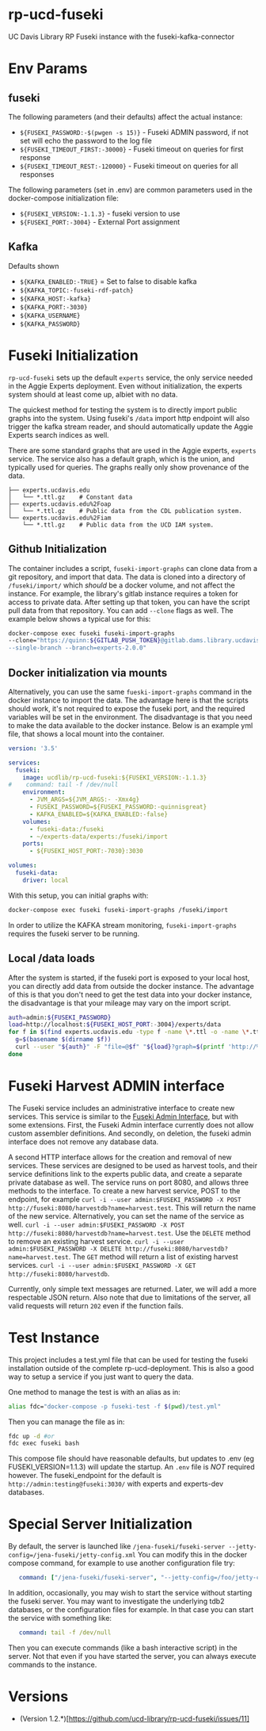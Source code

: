 # rp-ucd-fuseki
UC Davis Library RP Fuseki instance with the fuseki-kafka-connector

# Env Params

## fuseki

The following parameters (and their defaults) affect the actual instance:

- `${FUSEKI_PASSWORD:-$(pwgen -s 15)}` - Fuseki ADMIN password, if not set will
  echo the password to the log file
- `${FUSEKI_TIMEOUT_FIRST:-30000}` - Fuseki timeout on queries for first response
- `${FUSEKI_TIMEOUT_REST:-120000}` - Fuseki timeout on queries for all responses

The following parameters (set in .env) are common parameters used in the
docker-compose initialization file:

- `${FUSEKI_VERSION:-1.1.3}` - fuseki version to use
- `${FUSEKI_PORT:-3004}` - External Port assignment


## Kafka

Defaults shown

- `${KAFKA_ENABLED:-TRUE}` = Set to false to disable kafka
- `${KAFKA_TOPIC:-fuseki-rdf-patch}`
- `${KAFKA_HOST:-kafka}`
- `${KAFKA_PORT:-3030}`
- `${KAFKA_USERNAME}`
- `${KAFKA_PASSWORD}`


# Fuseki Initialization

`rp-ucd-fuseki` sets up the default `experts` service, the only service needed
in the Aggie Experts deployment.  Even without initialization, the experts
system should at least come up, albiet with no data.

The quickest method for testing the system is to directly import public graphs
into the system.  Using fuseki's `/data` import http endpoint will also trigger
the kafka stream reader, and should automatically update the Aggie Experts
search indices as well.

There are some standard graphs that are used in the Aggie experts, `experts`
service.  The service also has a default graph, which is the union, and
typically used for queries.  The graphs really only show provenance of the data.

``` text
├── experts.ucdavis.edu
│   └── *.ttl.gz    # Constant data
├── experts.ucdavis.edu%2Foap
│   └── *.ttl.gz    # Public data from the CDL publication system.
└── experts.ucdavis.edu%2Fiam
    └── *.ttl.gz    # Public data from the UCD IAM system.

```

## Github Initialization

The container includes a script, `fuseki-import-graphs` can clone data from a
git repository, and import that data.  The data is cloned into a directory of
`/fuseki/import/` which *should* be a docker volume, and not affect the
instance.  For example, the library's gitlab instance requires a token for
access to private data.  After setting up that token, you can have the script
pull data from that repository.  You can add `--clone` flags as well. The example
below shows a typical use for this:

``` bash
docker-compose exec fuseki fuseki-import-graphs
--clone="https://quinn:${GITLAB_PUSH_TOKEN}@gitlab.dams.library.ucdavis.edu/experts/experts-data.git
--single-branch --branch=experts-2.0.0"
```

## Docker initialization via mounts

Alternatively, you can use the same `fueski-import-graphs` command in the docker
instance to import the data.  The advantage here is that the scripts should
work, it's not required to expose the fuseki port, and the required variables
will be set in the environment.  The disadvantage is that you need to make the
data available to the docker instance.  Below is an example yml file, that shows
a local mount into the container.

```yaml
version: '3.5'

services:
  fuseki:
    image: ucdlib/rp-ucd-fuseki:${FUSEKI_VERSION:-1.1.3}
#    command: tail -f /dev/null
    environment:
      - JVM_ARGS=${JVM_ARGS:- -Xmx4g}
      - FUSEKI_PASSWORD=${FUSEKI_PASSWORD:-quinnisgreat}
      - KAFKA_ENABLED=${KAFKA_ENABLED:-false}
    volumes:
      - fuseki-data:/fuseki
      - ~/experts-data/experts:/fuseki/import
    ports:
      - ${FUSEKI_HOST_PORT:-7030}:3030

volumes:
  fuseki-data:
    driver: local
```

With this setup, you can initial graphs with:

``` bash
docker-compose exec fuseki fuseki-import-graphs /fuseki/import
```

In order to utilize the KAFKA stream monitoring, `fuseki-import-graphs`
requires the fuseki server to be running.

## Local /data loads

After the system is started, if the fuseki port is exposed to your local host,
you can directly add data from outside the docker instance.  The advantage of
this is that you don't need to get the test data into your docker instance, the
disadvantage is that your mileage may vary on the import script.

``` bash
auth=admin:${FUSEKI_PASSWORD}
load=http://localhost:${FUSEKI_HOST_PORT:-3004}/experts/data
for f in $(find experts.ucdavis.edu -type f -name \*.ttl -o -name \*.ttl.gz ); do
  g=$(basename $(dirname $f))
  curl --user "${auth}" -F "file=@$f" "${load}?graph=$(printf 'http://%b/' ${g//%/\\x})"
done
```


# Fuseki Harvest ADMIN interface

The Fuseki service includes an administrative interface to create new services.
This service is similar to the [Fuseki Admin
Interface](https://jena.apache.org/documentation/fuseki2/fuseki-server-protocol.html),
but with some extensions.  First, the Fuseki Admin interface currently does not
allow custom assembler definitions.  And secondly, on deletion, the fuseki admin
interface does not remove any database data.

A second HTTP interface allows for the creation and removal of new services.
These services are designed to be used as harvest tools, and their service
definitions link to the experts public data, and create a separate private
database as well.  The service runs on port 8080, and allows three methods to
the interface.  To create a new harvest service, POST to the endpoint, for
example `curl -i --user admin:$FUSEKI_PASSWORD -X POST
http://fuseki:8080/harvestdb?name=harvest.test`.  This will return the name of
the new service.  Alternatively, you can set the name of the service as well.
`curl -i --user admin:$FUSEKI_PASSWORD -X POST
http://fuseki:8080/harvestdb?name=harvest.test`.  Use the `DELETE` method to
remove an existing harvest service. `curl -i --user admin:$FUSEKI_PASSWORD -X
DELETE http://fuseki:8080/harvestdb?name=harvest.test`.  The `GET` method will
return a list of existing harvest services.  `curl -i --user
admin:$FUSEKI_PASSWORD -X GET http://fuseki:8080/harvestdb`.

Currently, only simple text messages are returned.  Later, we will add a more
respectable JSON return.  Also note that due to limitations of the server, all
valid requests will return `202` even if the function fails.


# Test Instance

This project includes a test.yml file that can be used for testing the fuseki
installation outside of the complete rp-ucd-deployment.  This is also a good way
to setup a service if you just want to query the data.

One method to manage the test is with an alias as in:

``` bash
alias fdc="docker-compose -p fuseki-test -f $(pwd)/test.yml"
```
Then you can manage the file as in:

``` bash
fdc up -d #or
fdc exec fuseki bash
```

This compose file should have reasonable defaults, but updates to .env (eg
FUSEKI_VERSION=1.1.3) will update the startup.  An `.env` file is *NOT* required
however. The fuseki_endpoint for the default is
`http://admin:testing@fuseki:3030/` with experts and experts-dev databases.


# Special Server Initialization

By default, the server is launched like `/jena-fuseki/fuseki-server
--jetty-config=/jena-fuseki/jetty-config.xml`  You can modify this in the
docker compose command, for example to use another configuration file try:

``` yaml
   command: ["/jena-fuseki/fuseki-server", "--jetty-config=/foo/jetty-config.xml"]
```

In addition, occasionally, you may wish to start the service without starting
the fuseki server.  You may want to investigate the underlying tdb2 databases,
or the configuration files for example.  In that case you can start the service
with something like:

``` yaml
   command: tail -f /dev/null
```

Then you can execute commands (like a bash interactive script) in the server.
Not that even if you have started the server, you can always execute commands to
the instance.


# Versions

- (Version 1.2.*)[https://github.com/ucd-library/rp-ucd-fuseki/issues/11]
